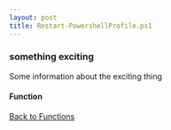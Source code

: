 ```yaml
---
layout: post
title: Restart-PowershellProfile.ps1
---
```


### something exciting

Some information about the exciting thing

#### Function

<script src="https://gist-it.appspot.com/github.com/BanterBoy/scripts-blog/blob/master/PowerShell/functions/powerShellProfile/Restart-PowershellProfile.ps1" crossorigin="anonymous"></script>

<a href="/menu/_pages/functions.html">Back to Functions</a>
